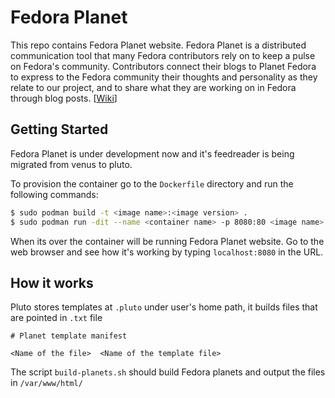 # Fedora Planet

This repo contains Fedora Planet website. Fedora Planet is a distributed communication tool that many Fedora contributors rely on to keep a pulse on Fedora's community. Contributors connect their blogs to Planet Fedora to express to the Fedora community their thoughts and personality as they relate to our project, and to share what they are working on in Fedora through blog posts. [[Wiki](https://fedoraproject.org/wiki/Planet)]

## Getting Started

Fedora Planet is under development now and it's feedreader is being migrated from venus to pluto.

To provision the container go to the `Dockerfile` directory and run the following commands:

```sh
$ sudo podman build -t <image name>:<image version> .
$ sudo podman run -dit --name <container name> -p 8080:80 <image name>:<image version>
```

When its over the container will be running Fedora Planet website. Go to the web browser and see how it's working by typing `localhost:8080` in the URL.

## How it works

Pluto stores templates at `.pluto` under user's home path, it builds files that are pointed in `.txt` file

```
# Planet template manifest

<Name of the file>  <Name of the template file>
```

The script `build-planets.sh` should build Fedora planets and output the files in `/var/www/html/`
